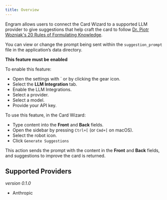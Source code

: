 ```yaml
---
title: Overview
---
```


Engram allows users to connect the Card Wizard to a supported LLM provider to give suggestions that help craft the card to follow [Dr. Piotr Wozniak's 20 Rules of Formulating Knowledge](https://www.supermemo.com/en/blog/twenty-rules-of-formulating-knowledge).

You can view or change the prompt being sent within the `suggestion_prompt` file in the application’s data directory.

**This feature must be enabled**

To enable this feature:
- Open the settings with ` or by clicking the gear icon.
- Select the **LLM Integration** tab.
- Enable the LLM Integrations.
- Select a provider.
- Select a model.
- Provide your API key.

To use this feature, in the Card Wizard:
- Type content into the **Front** and **Back** fields.
- Open the sidebar by pressing `Ctrl+[` (or `Cmd+[` on macOS).
- Select the robot icon.
- Click `Generate Suggestions`

This action sends the prompt with the content in the **Front** and **Back** fields, and suggestions to improve the card is returned.

Supported Providers
---
*version 0.1.0*
- Anthropic